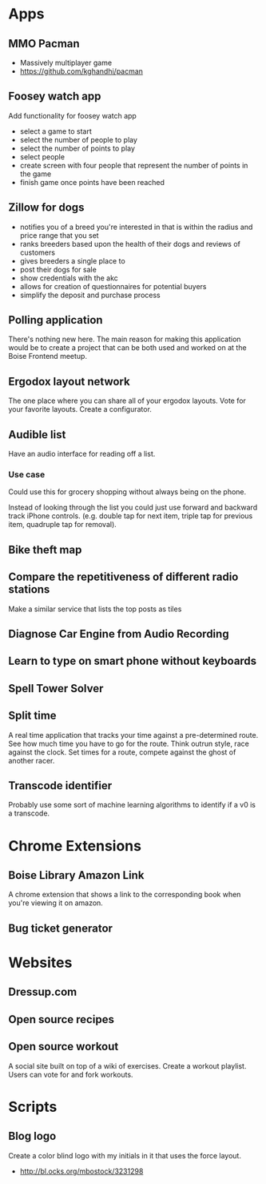 # Apps

## MMO Pacman

- Massively multiplayer game
- https://github.com/kghandhi/pacman

## Foosey watch app

Add functionality for foosey watch app
- select a game to start
- select the number of people to play
- select the number of points to play
- select people
- create screen with four people that represent the number of points in the game
- finish game once points have been reached

## Zillow for dogs

- notifies you of a breed you're interested in that is within the radius and price range that you set
- ranks breeders based upon the health of their dogs and reviews of customers
- gives breeders a single place to
 - post their dogs for sale
 - show credentials with the akc
 - allows for creation of questionnaires for potential buyers
 - simplify the deposit and purchase process

## Polling application

There's nothing new here. The main reason for making this application would be to create a project that can be both used and worked on at the Boise Frontend meetup.

## Ergodox layout network

The one place where you can share all of your ergodox layouts. Vote for your favorite layouts. Create a configurator.

## Audible list

Have an audio interface for reading off a list.

### Use case 

Could use this for grocery shopping without always being on the phone.

Instead of looking through the list you could just use forward and backward track iPhone controls. (e.g. double tap for next item, triple tap for previous item, quadruple tap for removal).

## Bike theft map

## Compare the repetitiveness of different radio stations

Make a similar service that lists the top posts as tiles

## Diagnose Car Engine from Audio Recording

## Learn to type on smart phone without keyboards

## Spell Tower Solver

## Split time

A real time application that tracks your time against a pre-determined route.  See how much time you have to go for the route.  Think outrun style, race against the clock. Set times for a route, compete against the ghost of another racer.

## Transcode identifier

Probably use some sort of machine learning algorithms to identify if a v0 is a transcode.

# Chrome Extensions

## Boise Library Amazon Link

A chrome extension that shows a link to the corresponding book when you're viewing it on amazon.

## Bug ticket generator

# Websites

## Dressup.com

## Open source recipes

## Open source workout

A social site built on top of a wiki of exercises. Create a workout playlist. Users can vote for and fork workouts.

# Scripts

## Blog logo

Create a color blind logo with my initials in it that uses the force layout.
- http://bl.ocks.org/mbostock/3231298
